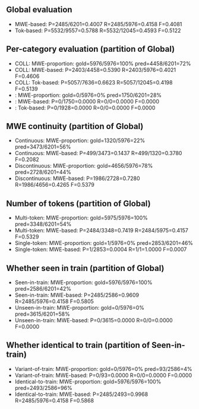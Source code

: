 ## Global evaluation
* MWE-based: P=2485/6201=0.4007 R=2485/5976=0.4158 F=0.4081
* Tok-based: P=5532/9557=0.5788 R=5532/12045=0.4593 F=0.5122

## Per-category evaluation (partition of Global)
* COLL: MWE-proportion: gold=5976/5976=100% pred=4458/6201=72%
* COLL: MWE-based: P=2403/4458=0.5390 R=2403/5976=0.4021 F=0.4606
* COLL: Tok-based: P=5057/7636=0.6623 R=5057/12045=0.4198 F=0.5139
* <unlabeled>: MWE-proportion: gold=0/5976=0% pred=1750/6201=28%
* <unlabeled>: MWE-based: P=0/1750=0.0000 R=0/0=0.0000 F=0.0000
* <unlabeled>: Tok-based: P=0/1928=0.0000 R=0/0=0.0000 F=0.0000

## MWE continuity (partition of Global)
* Continuous: MWE-proportion: gold=1320/5976=22% pred=3473/6201=56%
* Continuous: MWE-based: P=499/3473=0.1437 R=499/1320=0.3780 F=0.2082
* Discontinuous: MWE-proportion: gold=4656/5976=78% pred=2728/6201=44%
* Discontinuous: MWE-based: P=1986/2728=0.7280 R=1986/4656=0.4265 F=0.5379

## Number of tokens (partition of Global)
* Multi-token: MWE-proportion: gold=5975/5976=100% pred=3348/6201=54%
* Multi-token: MWE-based: P=2484/3348=0.7419 R=2484/5975=0.4157 F=0.5329
* Single-token: MWE-proportion: gold=1/5976=0% pred=2853/6201=46%
* Single-token: MWE-based: P=1/2853=0.0004 R=1/1=1.0000 F=0.0007

## Whether seen in train (partition of Global)
* Seen-in-train: MWE-proportion: gold=5976/5976=100% pred=2586/6201=42%
* Seen-in-train: MWE-based: P=2485/2586=0.9609 R=2485/5976=0.4158 F=0.5805
* Unseen-in-train: MWE-proportion: gold=0/5976=0% pred=3615/6201=58%
* Unseen-in-train: MWE-based: P=0/3615=0.0000 R=0/0=0.0000 F=0.0000

## Whether identical to train (partition of Seen-in-train)
* Variant-of-train: MWE-proportion: gold=0/5976=0% pred=93/2586=4%
* Variant-of-train: MWE-based: P=0/93=0.0000 R=0/0=0.0000 F=0.0000
* Identical-to-train: MWE-proportion: gold=5976/5976=100% pred=2493/2586=96%
* Identical-to-train: MWE-based: P=2485/2493=0.9968 R=2485/5976=0.4158 F=0.5868

